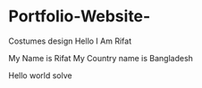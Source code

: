 # Portfolio-Website-
Costumes design 
Hello I Am Rifat

  My Name is Rifat 
  My  Country name is Bangladesh 

  Hello world 
  solve 

  
